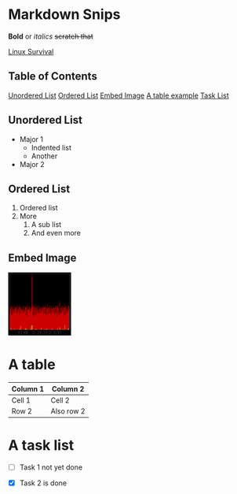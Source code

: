 # Markdown Snips

**Bold** or *italics* ~~scratch that~~

[Linux Survival](https://github.com/Qarj/linux-survival)

## Table of Contents

[Unordered List](#unordered-list)
[Ordered List](#ordered-list)
[Embed Image](#embed-image)
[A table example](#a-table)
[Task List](#a-task-list)

## Unordered List

- Major 1
    - Indented list
    - Another
- Major 2

## Ordered List

1. Ordered list
1. More
    1. A sub list
    1. And even more

## Embed Image

![BitMeter Desktop](/resources/BitMeter-Desktop.png?raw=true "BitMeter-Desktop icon")

# A table

Column 1 | Column 2
---      | ---
Cell 1   | Cell 2
Row 2    | Also row 2

# A task list

- [ ] Task 1 not yet done
- [x] Task 2 is done


